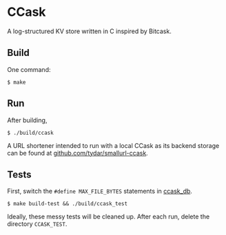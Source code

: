 # CCask

A log-structured KV store written in C inspired by Bitcask.

## Build
One command:

`$ make`

## Run

After building,

`$ ./build/ccask`

A URL shortener intended to run with a local CCask as its backend storage can be found at [github.com/tydar/smallurl-ccask](https://github.com/tydar/smallurl-ccask).

## Tests

First, switch the `#define MAX_FILE_BYTES` statements in [ccask_db](https://github.com/tydar/ccask/blob/main/src/ccask_db.h#L14-L16).

`$ make build-test && ./build/ccask_test`

Ideally, these messy tests will be cleaned up. After each run, delete the directory `CCASK_TEST`.
